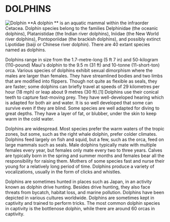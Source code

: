 # DOLPHINS


![Dolphin](https://i.postimg.cc/nLF2B6w5/dolphine.jpg)
**A dolphin ** is an aquatic mammal within the infraorder Cetacea. Dolphin species belong to the families Delphinidae (the oceanic dolphins), Platanistidae (the Indian river dolphins), Iniidae (the New World river dolphins), Pontoporiidae (the brackish dolphins), and possibly extinct Lipotidae (baiji or Chinese river dolphin). There are 40 extant species named as dolphins.

Dolphins range in size from the 1.7-metre-long (5 ft 7 in) and 50-kilogram (110-pound) Maui's dolphin to the 9.5 m (31 ft) and 10-tonne (11-short-ton) orca. Various species of dolphins exhibit sexual dimorphism where the males are larger than females. They have streamlined bodies and two limbs that are modified into flippers. Though not quite as flexible as seals, they are faster; some dolphins can briefly travel at speeds of 29 kilometres per hour (18 mph) or leap about 9 metres (30 ft).[1] Dolphins use their conical teeth to capture fast-moving prey. They have well-developed hearing which is adapted for both air and water. It is so well developed that some can survive even if they are blind. Some species are well adapted for diving to great depths. They have a layer of fat, or blubber, under the skin to keep warm in the cold water.

Dolphins are widespread. Most species prefer the warm waters of the tropic zones, but some, such as the right whale dolphin, prefer colder climates. Dolphins feed largely on fish and squid, but a few, such as the orca, feed on large mammals such as seals. Male dolphins typically mate with multiple females every year, but females only mate every two to three years. Calves are typically born in the spring and summer months and females bear all the responsibility for raising them. Mothers of some species fast and nurse their young for a relatively long period of time. Dolphins produce a variety of vocalizations, usually in the form of clicks and whistles.

Dolphins are sometimes hunted in places such as Japan, in an activity known as dolphin drive hunting. Besides drive hunting, they also face threats from bycatch, habitat loss, and marine pollution. Dolphins have been depicted in various cultures worldwide. Dolphins are sometimes kept in captivity and trained to perform tricks. The most common dolphin species in captivity is the bottlenose dolphin, while there are around 60 orcas in captivity.
